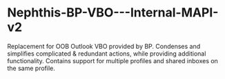 # Nephthis-BP-VBO---Internal-MAPI-v2
Replacement for OOB Outlook VBO provided by BP. Condenses and simplifies complicated &amp; redundant actions, while providing additional functionality. Contains support for multiple profiles and shared inboxes on the same profile.
